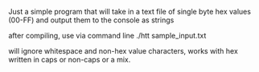 Just a simple program that will take in a text file of single byte hex values (00-FF) and output them to the console as strings<br>

after compiling, use via command line ./htt sample_input.txt<br>

will ignore whitespace and non-hex value characters, works with hex written in caps or non-caps or a mix. <br>